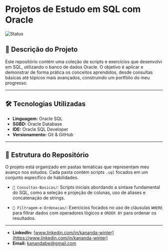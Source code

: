 # Projetos de Estudo em SQL com Oracle

![Status](https://img.shields.io/badge/status-em_desenvolvimento-green)

## 📖 Descrição do Projeto

Este repositório contém uma coleção de scripts e exercícios que desenvolvi em SQL, utilizando o banco de dados Oracle. O objetivo é aplicar e demonstrar de forma prática os conceitos aprendidos, desde consultas básicas até tópicos mais avançados, construindo um portfólio do meu progresso.

---

## 🛠️ Tecnologias Utilizadas

* **Linguagem:** Oracle SQL
* **SGBD:** Oracle Database
* **IDE:** Oracle SQL Developer
* **Versionamento:** Git & GitHub

---

## 📂 Estrutura do Repositório

O projeto está organizado em pastas temáticas que representam meu avanço nos estudos. Cada pasta contém scripts `.sql` focados em um conjunto específico de habilidades.

* `📁 Consultas-Basicas/`: Scripts iniciais abordando a sintaxe fundamental do SQL, como a seleção e projeção de colunas, uso de aliases e concatenação de strings.

* `📁 Filtragem-e-Ordenacao/`: Exercícios focados no uso de cláusulas `WHERE` para filtrar dados com operadores lógicos e `ORDER BY` para ordenar os resultados.

---

* **LinkedIn:** [www.linkedin.com/in/kananda-winter](https://www.linkedin.com/in/kananda-winter)
* **Email:** kanandabw@gmail.com
